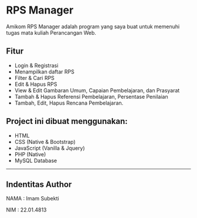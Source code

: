 # RPS Manager

Amikom RPS Manager adalah program yang saya buat untuk memenuhi tugas mata kuliah Perancangan Web.

## Fitur

-   Login & Registrasi
-   Menampilkan daftar RPS
-   Filter & Cari RPS
-   Edit & Hapus RPS
-   View & Edit Gambaran Umum, Capaian Pembelajaran, dan Prasyarat
-   Tambah & Hapus Referensi Pembelajaran, Persentase Penilaian
-   Tambah, Edit, Hapus Rencana Pembelajaran.

## Project ini dibuat menggunakan:

-   HTML
-   CSS (Native & Bootstrap)
-   JavaScript (Vanilla & Jquery)
-   PHP (Native)
-   MySQL Database

---

## Indentitas Author

NAMA : Imam Subekti

NIM : 22.01.4813
